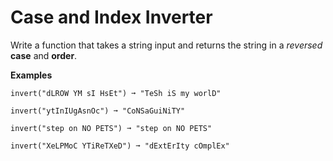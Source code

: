 # Case and Index Inverter

Write a function that takes a string input and returns the string in a *reversed* **case** and **order**.

**Examples**

```
invert("dLROW YM sI HsEt") ➞ "TeSh iS my worlD"

invert("ytInIUgAsnOc") ➞ "CoNSaGuiNiTY"

invert("step on NO PETS") ➞ "step on NO PETS"

invert("XeLPMoC YTiReTXeD") ➞ "dExtErIty cOmplEx"
```
